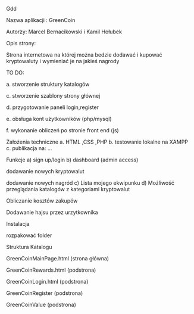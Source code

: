 Gdd

Nazwa aplikacji : GreenCoin

Autorzy: Marcel Bernacikowski i Kamil Hołubek

Opis strony:

Strona internetowa na której można bedzie dodawać i kupować kryptowaluty i wymieniać je na jakieś nagrody

TO DO:

a. stworzenie struktury katalogów

c. stworzenie szablony strony głównej

d. przygotowanie paneli login,register

e. obsługa kont użytkowników (php/mysql)

f. wykonanie obliczeń po stronie front end (js)

Założenia techniczne a. HTML ,CSS ,PHP b. testowanie lokalne na XAMPP c. publikacja na: ...

Funkcje a) sign up/login b) dashboard (admin access)

dodawanie nowych kryptowalut

dodawanie nowych nagród c) Lista mojego ekwipunku d) Możliwość przeglądania katalogów z kategoriami kryptowalut

Obliczanie kosztów zakupów

Dodawanie hajsu przez urzytkownika

Instalacja

rozpakować folder

Struktura Katalogu

GreenCoinMainPage.html (strona główna)

GreenCoinRewards.html (podstrona)

GreenCoinLogin.html (podstrona) 

GreenCoinRegister (podstrona)

GreenCoinValue (podstrona)




